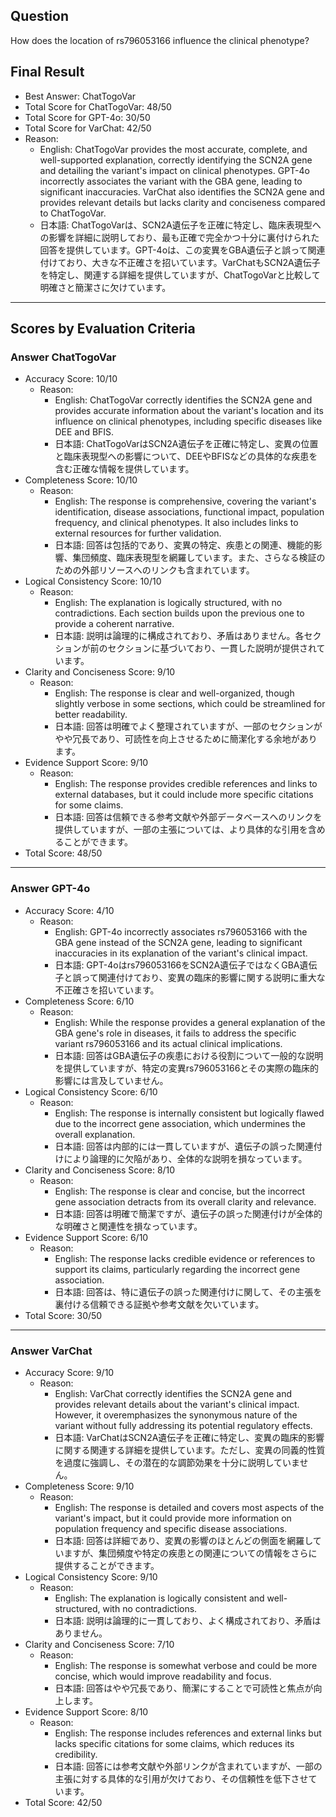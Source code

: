 ## Question

How does the location of rs796053166 influence the clinical phenotype?

## Final Result

- Best Answer: ChatTogoVar
- Total Score for ChatTogoVar: 48/50
- Total Score for GPT-4o: 30/50
- Total Score for VarChat: 42/50
- Reason:
  - English: ChatTogoVar provides the most accurate, complete, and well-supported explanation, correctly identifying the SCN2A gene and detailing the variant's impact on clinical phenotypes. GPT-4o incorrectly associates the variant with the GBA gene, leading to significant inaccuracies. VarChat also identifies the SCN2A gene and provides relevant details but lacks clarity and conciseness compared to ChatTogoVar.
  - 日本語: ChatTogoVarは、SCN2A遺伝子を正確に特定し、臨床表現型への影響を詳細に説明しており、最も正確で完全かつ十分に裏付けられた回答を提供しています。GPT-4oは、この変異をGBA遺伝子と誤って関連付けており、大きな不正確さを招いています。VarChatもSCN2A遺伝子を特定し、関連する詳細を提供していますが、ChatTogoVarと比較して明確さと簡潔さに欠けています。

---

## Scores by Evaluation Criteria

### Answer ChatTogoVar
- Accuracy Score: 10/10
  - Reason: 
    - English: ChatTogoVar correctly identifies the SCN2A gene and provides accurate information about the variant's location and its influence on clinical phenotypes, including specific diseases like DEE and BFIS.
    - 日本語: ChatTogoVarはSCN2A遺伝子を正確に特定し、変異の位置と臨床表現型への影響について、DEEやBFISなどの具体的な疾患を含む正確な情報を提供しています。
- Completeness Score: 10/10
  - Reason: 
    - English: The response is comprehensive, covering the variant's identification, disease associations, functional impact, population frequency, and clinical phenotypes. It also includes links to external resources for further validation.
    - 日本語: 回答は包括的であり、変異の特定、疾患との関連、機能的影響、集団頻度、臨床表現型を網羅しています。また、さらなる検証のための外部リソースへのリンクも含まれています。
- Logical Consistency Score: 10/10
  - Reason: 
    - English: The explanation is logically structured, with no contradictions. Each section builds upon the previous one to provide a coherent narrative.
    - 日本語: 説明は論理的に構成されており、矛盾はありません。各セクションが前のセクションに基づいており、一貫した説明が提供されています。
- Clarity and Conciseness Score: 9/10
  - Reason: 
    - English: The response is clear and well-organized, though slightly verbose in some sections, which could be streamlined for better readability.
    - 日本語: 回答は明確でよく整理されていますが、一部のセクションがやや冗長であり、可読性を向上させるために簡潔化する余地があります。
- Evidence Support Score: 9/10
  - Reason: 
    - English: The response provides credible references and links to external databases, but it could include more specific citations for some claims.
    - 日本語: 回答は信頼できる参考文献や外部データベースへのリンクを提供していますが、一部の主張については、より具体的な引用を含めることができます。
- Total Score: 48/50

---

### Answer GPT-4o
- Accuracy Score: 4/10
  - Reason: 
    - English: GPT-4o incorrectly associates rs796053166 with the GBA gene instead of the SCN2A gene, leading to significant inaccuracies in its explanation of the variant's clinical impact.
    - 日本語: GPT-4oはrs796053166をSCN2A遺伝子ではなくGBA遺伝子と誤って関連付けており、変異の臨床的影響に関する説明に重大な不正確さを招いています。
- Completeness Score: 6/10
  - Reason: 
    - English: While the response provides a general explanation of the GBA gene's role in diseases, it fails to address the specific variant rs796053166 and its actual clinical implications.
    - 日本語: 回答はGBA遺伝子の疾患における役割について一般的な説明を提供していますが、特定の変異rs796053166とその実際の臨床的影響には言及していません。
- Logical Consistency Score: 6/10
  - Reason: 
    - English: The response is internally consistent but logically flawed due to the incorrect gene association, which undermines the overall explanation.
    - 日本語: 回答は内部的には一貫していますが、遺伝子の誤った関連付けにより論理的に欠陥があり、全体的な説明を損なっています。
- Clarity and Conciseness Score: 8/10
  - Reason: 
    - English: The response is clear and concise, but the incorrect gene association detracts from its overall clarity and relevance.
    - 日本語: 回答は明確で簡潔ですが、遺伝子の誤った関連付けが全体的な明確さと関連性を損なっています。
- Evidence Support Score: 6/10
  - Reason: 
    - English: The response lacks credible evidence or references to support its claims, particularly regarding the incorrect gene association.
    - 日本語: 回答は、特に遺伝子の誤った関連付けに関して、その主張を裏付ける信頼できる証拠や参考文献を欠いています。
- Total Score: 30/50

---

### Answer VarChat
- Accuracy Score: 9/10
  - Reason: 
    - English: VarChat correctly identifies the SCN2A gene and provides relevant details about the variant's clinical impact. However, it overemphasizes the synonymous nature of the variant without fully addressing its potential regulatory effects.
    - 日本語: VarChatはSCN2A遺伝子を正確に特定し、変異の臨床的影響に関する関連する詳細を提供しています。ただし、変異の同義的性質を過度に強調し、その潜在的な調節効果を十分に説明していません。
- Completeness Score: 9/10
  - Reason: 
    - English: The response is detailed and covers most aspects of the variant's impact, but it could provide more information on population frequency and specific disease associations.
    - 日本語: 回答は詳細であり、変異の影響のほとんどの側面を網羅していますが、集団頻度や特定の疾患との関連についての情報をさらに提供することができます。
- Logical Consistency Score: 9/10
  - Reason: 
    - English: The explanation is logically consistent and well-structured, with no contradictions.
    - 日本語: 説明は論理的に一貫しており、よく構成されており、矛盾はありません。
- Clarity and Conciseness Score: 7/10
  - Reason: 
    - English: The response is somewhat verbose and could be more concise, which would improve readability and focus.
    - 日本語: 回答はやや冗長であり、簡潔にすることで可読性と焦点が向上します。
- Evidence Support Score: 8/10
  - Reason: 
    - English: The response includes references and external links but lacks specific citations for some claims, which reduces its credibility.
    - 日本語: 回答には参考文献や外部リンクが含まれていますが、一部の主張に対する具体的な引用が欠けており、その信頼性を低下させています。
- Total Score: 42/50